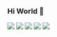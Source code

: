 ### Hi World 👋
<img src="https://cdn.jsdelivr.net/gh/devicons/devicon/icons/html5/html5-original-wordmark.svg" /> 
<img src="https://cdn.jsdelivr.net/gh/devicons/devicon/icons/css3/css3-original-wordmark.svg" />
<img src="https://cdn.jsdelivr.net/gh/devicons/devicon/icons/react/react-original.svg" />
<img src="https://cdn.jsdelivr.net/gh/devicons/devicon/icons/javascript/javascript-original.svg" />
<img src="https://cdn.jsdelivr.net/gh/devicons/devicon/icons/typescript/typescript-original.svg" />
          
            

          
          
          
          
          
          

